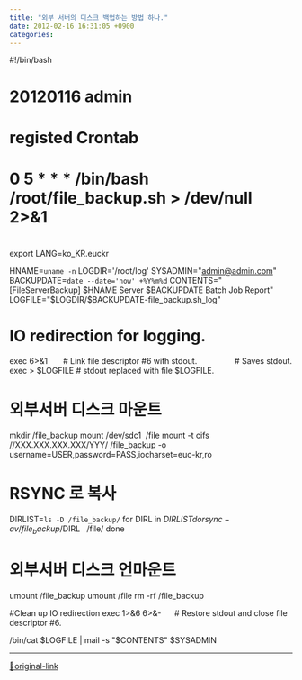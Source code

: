 ```yaml
---
title: "외부 서버의 디스크 백업하는 방법 하나."
date: 2012-02-16 16:31:05 +0900
categories: 
---
```

  

#!/bin/bash
  

# 20120116 admin
  

# registed Crontab
# 0 5 * * * /bin/bash /root/file_backup.sh &gt; /dev/null 2&gt;&amp;1
#
  

export LANG=ko_KR.euckr
  

HNAME=`uname -n`
LOGDIR='/root/log'
SYSADMIN="admin@admin.com"
BACKUPDATE=`date --date='now' +%Y%m%d`
CONTENTS="[FileServerBackup] $HNAME Server $BACKUPDATE Batch Job Report"
LOGFILE="$LOGDIR/$BACKUPDATE-file_backup.sh_log"
  

# IO redirection for logging.
exec 6&gt;&amp;1       # Link file descriptor #6 with stdout.
                # Saves stdout.
exec &gt; $LOGFILE # stdout replaced with file $LOGFILE.
  

# 외부서버 디스크 마운트
mkdir /file_backup
mount /dev/sdc1  /file
mount -t cifs //XXX.XXX.XXX.XXX/YYY/ /file_backup -o username=USER,password=PASS,iocharset=euc-kr,ro
  

# RSYNC 로 복사
DIRLIST=`ls -D /file_backup/`
for DIRL in $DIRLIST
do
        rsync -av /file_backup/$DIRL   /file/
done
  

# 외부서버 디스크 언마운트
umount /file_backup
umount /file
rm -rf /file_backup
  

#Clean up IO redirection
exec 1&gt;&amp;6 6&gt;&amp;-      # Restore stdout and close file descriptor #6.
  

/bin/cat $LOGFILE | mail -s "$CONTENTS" $SYSADMIN






***
[🔗original-link](http://www.mins01.com/mh/tech/read/759)